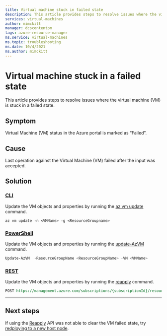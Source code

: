 ```yaml
---
title: Virtual machine stuck in failed state
description: This article provides steps to resolve issues where the virtual machine (VM) is stuck in a failed state. 
services: virtual-machines
author: mimckitt
manager: dcscontentpm
tags: azure-resource-manager
ms.service: virtual-machines
ms.topic: troubleshooting
ms.date: 10/4/2021
ms.author: mimckitt
---
```


# Virtual machine stuck in a failed state

This article provides steps to resolve issues where the virtual machine (VM) is stuck in a failed state.

## Symptom
Virtual Machine (VM) status in the Azure portal is marked as “Failed”. 
## Cause
Last operation against the Virtual Machine (VM) failed after the input was accepted.
## Solution


### [CLI](#tab/cli)
Update the VM objects and properties by running the [az vm update](https://docs.microsoft.com/cli/azure/vm?view=azure-cli-latest#az_vm_update) command.
```cli
az vm update -n <VMName> -g <ResourceGroupname>
```

### [PowerShell](#tab/powershell)
Update the VM objects and properties by running the [update-AzVM](https://docs.microsoft.com/powershell/module/az.compute/update-azvm?view=azps-6.5.0) command.

```powershell
Update-AzVM  -ResourceGroupName <ResourceGroupName> -VM <VMName>
```

### [REST](#tab/rest)

Update the VM objects and properties by running the [reapply](https://docs.microsoft.com/rest/api/compute/virtual-machines/reapply) command.
 
```rest
POST https://management.azure.com/subscriptions/{subscriptionId}/resourceGroups/{resourceGroupName}/providers/Microsoft.Compute/virtualMachines/{vmName}/reapply?api-version=2021-07-01
```
---


## Next steps
If using the [Reapply](https://docs.microsoft.com/rest/api/compute/virtual-machines/reapply) API was not able to clear the VM failed state, try [redploying to a new host node](redeploy-to-new-node-linux.md).
